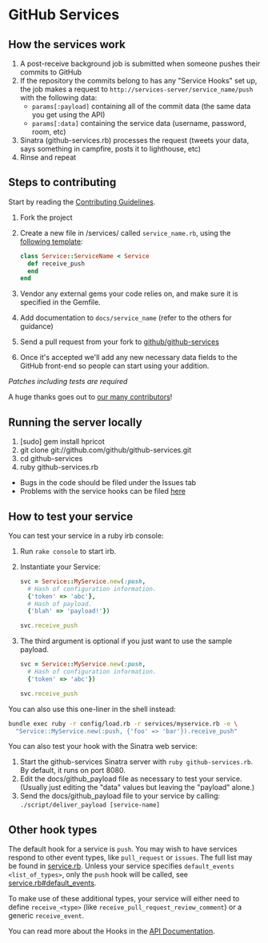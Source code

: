 GitHub Services
===============

How the services work
---------------------

1. A post-receive background job is submitted when someone pushes their
   commits to GitHub
2. If the repository the commits belong to has any "Service Hooks" set up, the
   job makes a request to `http://services-server/service_name/push` with the
   following data:
    - `params[:payload]` containing all of the commit data (the same data you get using the API)
    - `params[:data]` containing the service data (username, password, room, etc)
3. Sinatra (github-services.rb) processes the request (tweets your data, says
   something in campfire, posts it to lighthouse, etc)
4. Rinse and repeat

Steps to contributing
---------------------

Start by reading the [Contributing Guidelines](https://github.com/github/github-services/blob/master/CONTRIBUTING.md).

1. Fork the project
2. Create a new file in /services/ called `service_name.rb`, using the [following
   template](https://github.com/github/github-services/tree/master/services#readme):

    ```ruby
    class Service::ServiceName < Service
      def receive_push
      end
    end
    ```

3. Vendor any external gems your code relies on, and make sure it is
   specified in the Gemfile.
4. Add documentation to `docs/service_name` (refer to the others for guidance)
5. Send a pull request from your fork to [github/github-services](https://github.com/github/github-services)
6. Once it's accepted we'll add any new necessary data fields to the GitHub
   front-end so people can start using your addition.

*Patches including tests are required*

A huge thanks goes out to [our many contributors](https://github.com/github/github-services/contributors)!

Running the server locally
--------------------------

1. [sudo] gem install hpricot
2. git clone git://github.com/github/github-services.git
3. cd github-services
4. ruby github-services.rb

* Bugs in the code should be filed under the Issues tab
* Problems with the service hooks can be filed
  [here](https://github.com/contact)

How to test your service
------------------------

You can test your service in a ruby irb console:

1. Run `rake console` to start irb.
2. Instantiate your Service:

    ```ruby
    svc = Service::MyService.new(:push,
      # Hash of configuration information.
      {'token' => 'abc'},
      # Hash of payload.
      {'blah' => 'payload!'})

    svc.receive_push
    ```

3. The third argument is optional if you just want to use the sample
   payload.

    ```ruby
    svc = Service::MyService.new(:push,
      # Hash of configuration information.
      {'token' => 'abc'})

    svc.receive_push
    ```

You can also use this one-liner in the shell instead:

  ```bash
  bundle exec ruby -r config/load.rb -r services/myservice.rb -e \
    "Service::MyService.new(:push, {'foo' => 'bar'}).receive_push"
  ```
You can also test your hook with the Sinatra web service:

1. Start the github-services Sinatra server with `ruby github-services.rb`. By
   default, it runs on port 8080.
2. Edit the docs/github_payload file as necessary to test your service.  (Usually
   just editing the "data" values but leaving the "payload" alone.)
3. Send the docs/github_payload file to your service by calling:
   `./script/deliver_payload [service-name]`

Other hook types
----------------

The default hook for a service is `push`. You may wish to have services respond
to other event types, like `pull_request` or `issues`. The full list may be 
found in [service.rb](../blob/master/lib/service.rb#L134).
Unless your service specifies `default_events <list_of_types>`, only the `push` 
hook will be called, see 
[service.rb#default_events](../blob/master/lib/service.rb#L126).

To make use of these additional types, your service will either need to define 
`receive_<type>` (like `receive_pull_request_review_comment`) or a generic 
`receive_event`.

You can read more about the Hooks in the [API Documentation](http://developer.github.com/v3/repos/hooks/).
